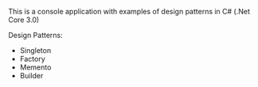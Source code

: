This is a console application with examples of design patterns in C# (.Net Core 3.0)

Design Patterns:

- Singleton
- Factory
- Memento
- Builder
